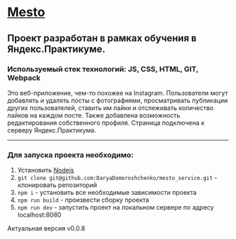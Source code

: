 # [Mesto](https://DaryaDomoroshchenko.github.io/mesto_service/)
## Проект разработан в рамках обучения в Яндекс.Практикуме.
### Используемый стек технологий: JS, CSS, HTML, GIT, Webpack
Это веб-приложение, чем-то похожее на Instagram. Пользователи могут добавлять и удалять посты с фотографиями, просматривать публикации других пользователей, ставить им лайки и отслеживать количество лайков на каждом посте. Также добавлена возможность редактирования собственного профиля. Страница подключена к серверу Яндекс.Практикума.  
***
### Для запуска проекта необходимо: 
1. Установить [Nodejs](https://nodejs.org/en/)
2. `git clone git@github.com:DaryaDomoroshchenko/mesto_service.git` - клонировать репозиторий  
3. `npm i` - установить все необходимые зависимости проекта  
4. `npm run build` - произвести сборку проекта
5. `npm run dev` - запустить проект на локальном сервере по адресу localhost:8080  

Актуальная версия v0.0.8